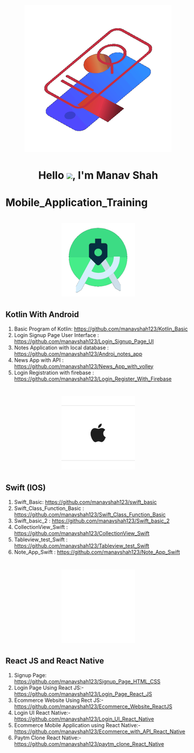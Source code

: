 <h1 align="center"> <center><img src="https://github.com/manavshah123/Mobile_Application_Training/blob/main/GIF/animation_500_kz6n32zx.gif"  width="400"></h1>

<h1 align="center">Hello  <img src="https://media.giphy.com/media/hvRJCLFzcasrR4ia7z/giphy.gif" width="28">, I'm Manav Shah</h1>
    
# Mobile_Application_Training

<h1 align="center"> <center><img src="https://github.com/manavshah123/Mobile_Application_Training/blob/main/GIF/android.gif"  width="200"></h1>
    
## Kotlin With Android
    
1. Basic Program of Kotlin: https://github.com/manavshah123/Kotlin_Basic
2. Login Signup Page User Interface : https://github.com/manavshah123/Login_Signup_Page_UI
3. Notes Application with local database : https://github.com/manavshah123/Androi_notes_app
4. News App with API : https://github.com/manavshah123/News_App_with_volley
5. Login Registration with firebase : https://github.com/manavshah123/Login_Register_With_Firebase
    
<h1 align="center"> <center><img src="https://github.com/manavshah123/Mobile_Application_Training/blob/main/GIF/apple.gif"  width="200"></h1>

## Swift (IOS)

1. Swift_Basic: https://github.com/manavshah123/swift_basic
2. Swift_Class_Function_Basic : https://github.com/manavshah123/Swift_Class_Function_Basic
3. Swift_basic_2 : https://github.com/manavshah123/Swift_basic_2
4. CollectionView_Swift : https://github.com/manavshah123/CollectionView_Swift
5. Tableview_test_Swift : https://github.com/manavshah123/Tableview_test_Swift
6. Note_App_Swift : https://github.com/manavshah123/Note_App_Swift

<h1 align="center"> <center><img src="https://github.com/manavshah123/Mobile_Application_Training/blob/main/GIF/React.gif"  width="200"></h1>
    
## React JS and React Native
 1. Signup Page: https://github.com/manavshah123/Signup_Page_HTML_CSS
 2. Login Page Using React JS:- https://github.com/manavshah123/Login_Page_React_JS
 3. Ecommerce Website Using Rect JS:- https://github.com/manavshah123/Ecommerce_Website_ReactJS
 4. Login UI React Native:- https://github.com/manavshah123/Login_UI_React_Native
 5. Ecommerce Mobile Application using React Native:- https://github.com/manavshah123/Ecommerce_with_API_React_Native 
 6. Paytm Clone React Native:- https://github.com/manavshah123/paytm_clone_React_Native
